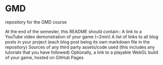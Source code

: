 # GMD
repository for the GMD course

At the end of the semester, this README should contain::
A link to a YouTube video demonstration of your game (~2min)
A list of links to all blog posts in your project (each blog post being its own markdown file in the repository)
Sources of any third party assets/code used (this includes any tutorials that you have followed)
Optionally, a link to a playable WebGL build of your game, hosted on GitHub Pages
